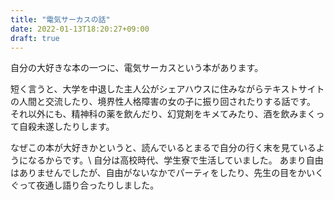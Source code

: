 ```yaml
---
title: "電気サーカスの話"
date: 2022-01-13T18:20:27+09:00
draft: true
---
```


自分の大好きな本の一つに、電気サーカスという本があります。

短く言うと、大学を中退した主人公がシェアハウスに住みながらテキストサイトの人間と交流したり、境界性人格障害の女の子に振り回されたりする話です。
それ以外にも、精神科の薬を飲んだり、幻覚剤をキメてみたり、酒を飲みまくって自殺未遂したりします。

なぜこの本が大好きかというと、読んでいるとまるで自分の行く末を見ているようになるからです。\\
自分は高校時代、学生寮で生活していました。
あまり自由はありませんでしたが、自由がないなかでパーティをしたり、先生の目をかいくぐって夜通し語り合ったりしました。
